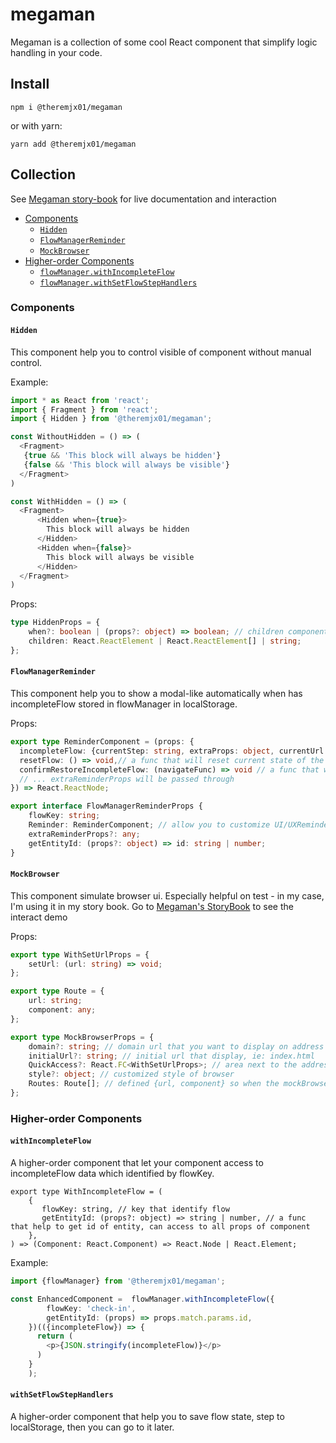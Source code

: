 # megaman
Megaman is a collection of some cool React component that simplify logic handling in your code.

## Install
```npm
npm i @theremjx01/megaman
```
or with yarn:
```npm
yarn add @theremjx01/megaman
```

## Collection

See [Megaman story-book](https://theremjx01.github.io/megaman/index.html) for live documentation and interaction

* [Components](#Components)
    + [`Hidden`](#hidden)
    + [`FlowManagerReminder`](#FlowManagerReminder)
    + [`MockBrowser`](#MockBrowser)
* [Higher-order Components](#higher-order-Components)
    + [`flowManager.withIncompleteFlow`](#withIncompleteFlow)
    + [`flowManager.withSetFlowStepHandlers`](#withSetFlowStepHandlers)

### Components    
#### `Hidden`
This component help you to control visible of component without manual control.

Example:
 
``` typescript jsx
import * as React from 'react';
import { Fragment } from 'react';
import { Hidden } from '@theremjx01/megaman';

const WithoutHidden = () => (
  <Fragment>
   {true && 'This block will always be hidden'}
   {false && 'This block will always be visible'}
  </Fragment>
)

const WithHidden = () => (
  <Fragment>
      <Hidden when={true}>
        This block will always be hidden
      </Hidden>
      <Hidden when={false}>
        This block will always be visible
      </Hidden>
  </Fragment>
)
```

Props:

```typescript
type HiddenProps = {
	when?: boolean | (props?: object) => boolean; // children component will visible only when "when" is false or "when" func return false 
	children: React.ReactElement | React.ReactElement[] | string;
};
```

#### `FlowManagerReminder`
This component help you to show a modal-like automatically when has incompleteFlow stored in flowManager in localStorage.

Props: 

```typescript
export type ReminderComponent = (props: {
  incompleteFlow: {currentStep: string, extraProps: object, currentUrl: string}, // data of incomplete flow
  resetFlow: () => void,// a func that will reset current state of the flow
  confirmRestoreIncompleteFlow: (navigateFunc) => void // a func that will call navigateFunc with the `currentUrl` of incomplete flow when being called
  // ... extraReminderProps will be passed through 
}) => React.ReactNode;

export interface FlowManagerReminderProps {
	flowKey: string;
	Reminder: ReminderComponent; // allow you to customize UI/UXReminder component by yourself. Parent component will pass [incompleteFlow, resetFlow, restoreFlow] then let you to make decision by yourself
	extraReminderProps?: any;
	getEntityId: (props?: object) => id: string | number;
}
```

#### `MockBrowser`
This component simulate browser ui. Especially helpful on test - in my case, I'm using it in my story book. Go to [Megaman's StoryBook](#collection) to see the interact demo

Props: 

```typescript
export type WithSetUrlProps = {
	setUrl: (url: string) => void;
};

export type Route = {
	url: string;
	component: any;
};

export type MockBrowserProps = {
	domain?: string; // domain url that you want to display on address bar
	initialUrl?: string; // initial url that display, ie: index.html
	QuickAccess?: React.FC<WithSetUrlProps>; // area next to the address bar that you can custom yourself - <usually some link or button>. Access setUrl as props to let you navigate between
	style?: object; // customized style of browser
	Routes: Route[]; // defined {url, component} so when the mockBrowser url hit the route url, the component will be displayed 
};
```

### Higher-order Components
#### `withIncompleteFlow`
A higher-order component that let your component access to incompleteFlow data which identified by flowKey.

```
export type WithIncompleteFlow = (
	{
       flowKey: string, // key that identify flow 
       getEntityId: (props?: object) => string | number, // a func that help to get id of entity, can access to all props of component
	},
) => (Component: React.Component) => React.Node | React.Element;
```

Example:

```typescript jsx
import {flowManager} from '@theremjx01/megaman';

const EnhancedComponent =  flowManager.withIncompleteFlow({
		flowKey: 'check-in',
		getEntityId: (props) => props.match.params.id,
	})(({incompleteFlow}) => {
      return (
        <p>{JSON.stringify(incompleteFlow)}</p>
      )  
	}
	);
```



#### `withSetFlowStepHandlers`
A higher-order component that help you to save flow state, step to localStorage, then you can go to it later.

